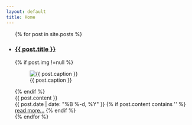 ```yaml
---
layout: default
title: Home
---
```


<ul class="post-list">
    {% for post in site.posts %}
      <li>
<article class="post-article">
  <h3><a href="/{{ post.url }}">{{ post.title }}</a></h3>
 {% if post.img !=null %}
          <figure>
              <img src="/img/posts/{{ post.img }}" class="post-img" alt="{{ post.caption }}">
            </a>
              <figcaption>{{ post.caption }}</figcaption>
          </figure>
  {% endif %}

  <div class="content">
      {{ post.content }}
  </div>
  <div>
    <span class="post-meta">{{ post.date | date: "%B %-d, %Y" }}</span>
        {% if post.content contains '<!--more-->' %}
            <span class="more"><a href="{{ post.url | prepend: site.baseurl }}">read more...</a></span>
        {% endif %}
    </div>
</article>
  </li>
    {% endfor %}
  </ul>


